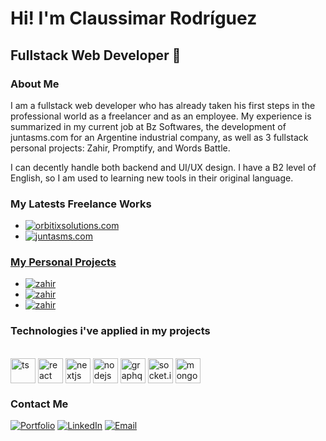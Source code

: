 
<h1>Hi! I'm Claussimar Rodríguez</h1>
<h2>Fullstack Web Developer 🎨</h2>

### About Me
I am a fullstack web developer who has already taken his first steps in the professional world as a freelancer and as an employee. My experience is summarized in my current job at Bz Softwares, the development of juntasms.com for an Argentine industrial company, as well as 3 fullstack personal projects: Zahir, Promptify, and Words Battle.

I can decently handle both backend and UI/UX design. I have a B2 level of English, so I am used to learning new tools in their original language.

### My Latests Freelance Works
- <a href="https://orbitixsolutions.com" target="_blank"><img alt="orbitixsolutions.com" src="https://img.shields.io/badge/orbitixsolutions.com-visit_web-blue">
- <a href="https://juntasms.com" target="_blank"><img alt="juntasms.com" src="https://img.shields.io/badge/juntasms.com-visit_web-blue">

### My Personal Projects
- <a href="https://zahir.claussimar.com/" target="_blank"><img alt="zahir" src="https://img.shields.io/badge/Zahir-visit_web-blue">
- <a href="https://promptify.claussimar.com/" target="_blank"><img alt="zahir" src="https://img.shields.io/badge/Promptify-visit_web-blue"></a> 
- <a href="https://words-battle.claussimar.com/" target="_blank"><img alt="zahir" src="https://img.shields.io/badge/Words_Battle-visit_web-blue"></a> 

### Technologies i've applied in my projects
<div style="display: inline_block"><br>
  <img align="center" alt="ts" height="40" width="40" src="https://claussimar-dev.vercel.app/_next/static/media/ts.25ad80e5.png">
  <img align="center" alt="react" height="40" width="40" src="https://claussimar-dev.vercel.app/_next/static/media/react.252cc4df.png">
  <img align="center" alt="nextjs" height="40" width="40" src="https://claussimar-dev.vercel.app/_next/static/media/vercel.d91f3d5e.png">
  <img align="center" alt="nodejs" height="40" width="40" src="https://claussimar-dev.vercel.app/_next/static/media/nodejs.aed379c3.png">
  <img align="center" alt="graphql" height="40" width="40" src="https://claussimar-dev.vercel.app/_next/static/media/graphql.0f425ba4.png">
  <img align="center" alt="socket.io" height="40" width="40" src="https://claussimar-dev.vercel.app/_next/static/media/socketio.9f955d0f.png">
  <img align="center" alt="mongodb" height="40" width="40" src="https://claussimar-dev.vercel.app/_next/static/media/mongodb.8502bf13.png">
</div>

### Contact Me
<a href="https://claussimar.com" target="_blank"><img alt="Portfolio" src="https://img.shields.io/badge/Portfolio-purple"></a> 
<a href="https://www.linkedin.com/in/claussimar-rodríguez-209277275" target="_blank"><img alt="LinkedIn" src="https://img.shields.io/badge/LinkedIn-Claussimar%20Rodríguez-blue?style=flat-square&logo=linkedin"></a>
<a href="dasunheimliche7@gmail.com"><img alt="Email" src="https://img.shields.io/badge/Gmail-dasunheimliche7@gmail.com-blue?style=flat-square&logo=gmail"></a>  

